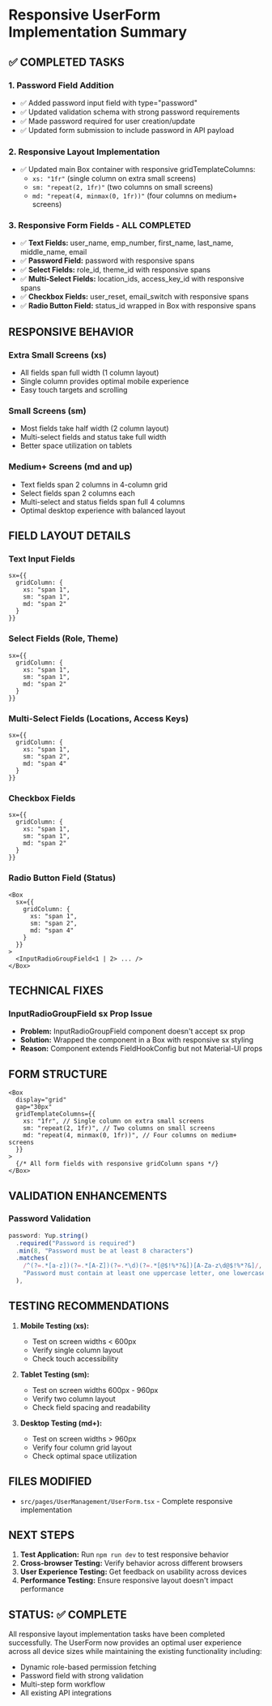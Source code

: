# Responsive UserForm Implementation Summary

## ✅ COMPLETED TASKS

### 1. **Password Field Addition**

- ✅ Added password input field with type="password"
- ✅ Updated validation schema with strong password requirements
- ✅ Made password required for user creation/update
- ✅ Updated form submission to include password in API payload

### 2. **Responsive Layout Implementation**

- ✅ Updated main Box container with responsive gridTemplateColumns:
  - `xs: "1fr"` (single column on extra small screens)
  - `sm: "repeat(2, 1fr)"` (two columns on small screens)
  - `md: "repeat(4, minmax(0, 1fr))"` (four columns on medium+ screens)

### 3. **Responsive Form Fields - ALL COMPLETED**

- ✅ **Text Fields:** user_name, emp_number, first_name, last_name, middle_name, email
- ✅ **Password Field:** password with responsive spans
- ✅ **Select Fields:** role_id, theme_id with responsive spans
- ✅ **Multi-Select Fields:** location_ids, access_key_id with responsive spans
- ✅ **Checkbox Fields:** user_reset, email_switch with responsive spans
- ✅ **Radio Button Field:** status_id wrapped in Box with responsive spans

## RESPONSIVE BEHAVIOR

### Extra Small Screens (xs)

- All fields span full width (1 column layout)
- Single column provides optimal mobile experience
- Easy touch targets and scrolling

### Small Screens (sm)

- Most fields take half width (2 column layout)
- Multi-select fields and status take full width
- Better space utilization on tablets

### Medium+ Screens (md and up)

- Text fields span 2 columns in 4-column grid
- Select fields span 2 columns each
- Multi-select and status fields span full 4 columns
- Optimal desktop experience with balanced layout

## FIELD LAYOUT DETAILS

### Text Input Fields

```tsx
sx={{
  gridColumn: {
    xs: "span 1",
    sm: "span 1",
    md: "span 2"
  }
}}
```

### Select Fields (Role, Theme)

```tsx
sx={{
  gridColumn: {
    xs: "span 1",
    sm: "span 1",
    md: "span 2"
  }
}}
```

### Multi-Select Fields (Locations, Access Keys)

```tsx
sx={{
  gridColumn: {
    xs: "span 1",
    sm: "span 2",
    md: "span 4"
  }
}}
```

### Checkbox Fields

```tsx
sx={{
  gridColumn: {
    xs: "span 1",
    sm: "span 1",
    md: "span 2"
  }
}}
```

### Radio Button Field (Status)

```tsx
<Box
  sx={{
    gridColumn: {
      xs: "span 1",
      sm: "span 2",
      md: "span 4"
    }
  }}
>
  <InputRadioGroupField<1 | 2> ... />
</Box>
```

## TECHNICAL FIXES

### InputRadioGroupField sx Prop Issue

- **Problem:** InputRadioGroupField component doesn't accept sx prop
- **Solution:** Wrapped the component in a Box with responsive sx styling
- **Reason:** Component extends FieldHookConfig<T> but not Material-UI props

## FORM STRUCTURE

```tsx
<Box
  display="grid"
  gap="30px"
  gridTemplateColumns={{
    xs: "1fr", // Single column on extra small screens
    sm: "repeat(2, 1fr)", // Two columns on small screens
    md: "repeat(4, minmax(0, 1fr))", // Four columns on medium+ screens
  }}
>
  {/* All form fields with responsive gridColumn spans */}
</Box>
```

## VALIDATION ENHANCEMENTS

### Password Validation

```typescript
password: Yup.string()
  .required("Password is required")
  .min(8, "Password must be at least 8 characters")
  .matches(
    /^(?=.*[a-z])(?=.*[A-Z])(?=.*\d)(?=.*[@$!%*?&])[A-Za-z\d@$!%*?&]/,
    "Password must contain at least one uppercase letter, one lowercase letter, one number, and one special character"
  ),
```

## TESTING RECOMMENDATIONS

1. **Mobile Testing (xs):**

   - Test on screen widths < 600px
   - Verify single column layout
   - Check touch accessibility

2. **Tablet Testing (sm):**

   - Test on screen widths 600px - 960px
   - Verify two column layout
   - Check field spacing and readability

3. **Desktop Testing (md+):**
   - Test on screen widths > 960px
   - Verify four column grid layout
   - Check optimal space utilization

## FILES MODIFIED

- `src/pages/UserManagement/UserForm.tsx` - Complete responsive implementation

## NEXT STEPS

1. **Test Application:** Run `npm run dev` to test responsive behavior
2. **Cross-browser Testing:** Verify behavior across different browsers
3. **User Experience Testing:** Get feedback on usability across devices
4. **Performance Testing:** Ensure responsive layout doesn't impact performance

## STATUS: ✅ COMPLETE

All responsive layout implementation tasks have been completed successfully. The UserForm now provides an optimal user experience across all device sizes while maintaining the existing functionality including:

- Dynamic role-based permission fetching
- Password field with strong validation
- Multi-step form workflow
- All existing API integrations
